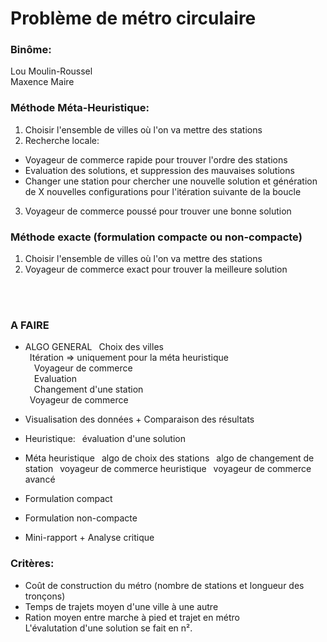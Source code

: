 
# Problème de métro circulaire

### Binôme:
Lou Moulin-Roussel<br />
Maxence Maire<br />

### Méthode Méta-Heuristique:
1. Choisir l'ensemble de villes où l'on va mettre des stations
2. Recherche locale:
- Voyageur de commerce rapide pour trouver l'ordre des stations
- Evaluation des solutions, et suppression des mauvaises solutions
- Changer une station pour chercher une nouvelle solution et génération de X nouvelles configurations pour l'itération suivante de la boucle
3. Voyageur de commerce poussé pour trouver une bonne solution

### Méthode exacte (formulation compacte ou non-compacte)
1. Choisir l'ensemble de villes où l'on va mettre des stations
2. Voyageur de commerce exact pour trouver la meilleure solution

<br />
<br />

### A FAIRE
- ALGO GENERAL
&ensp;Choix des villes<br />
&ensp;Itération  => uniquement pour la méta heuristique<br />
&ensp;&ensp;Voyageur de commerce<br />
&ensp;&ensp;Evaluation<br />
&ensp;&ensp;Changement d'une station<br />
&ensp;Voyageur de commerce<br />

- Visualisation des données + Comparaison des résultats

- Heuristique:
&ensp;évaluation d'une solution

- Méta heuristique
&ensp;algo de choix des stations
&ensp;algo de changement de station
&ensp;voyageur de commerce heuristique
&ensp;voyageur de commerce avancé
- Formulation compact
- Formulation non-compacte
- Mini-rapport + Analyse critique


### Critères:
- Coût de construction du métro (nombre de stations et longueur des tronçons)
- Temps de trajets moyen d'une ville à une autre
- Ration moyen entre marche à pied et trajet en métro<br />
L'évalutation d'une solution se fait en n².
